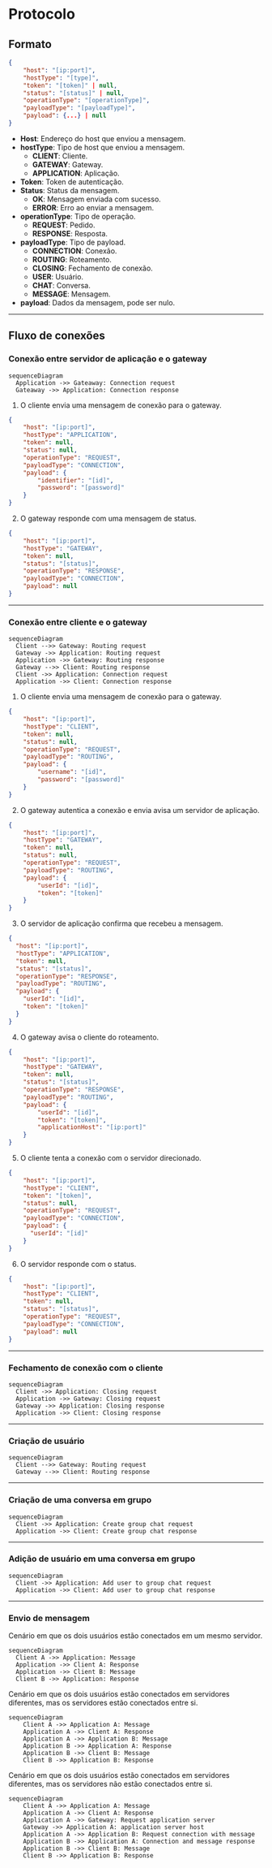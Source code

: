 # Protocolo

## Formato

```json
{
    "host": "[ip:port]",
    "hostType": "[type]",
    "token": "[token]" | null,
    "status": "[status]" | null,
    "operationType": "[operationType]",
    "payloadType": "[payloadType]",
    "payload": {...} | null
}
```

* **Host**: Endereço do host que enviou a mensagem.
* **hostType**: Tipo de host que enviou a mensagem.
  * **CLIENT**: Cliente.
  * **GATEWAY**: Gateway.
  * **APPLICATION**: Aplicação.
* **Token**: Token de autenticação.
* **Status**: Status da mensagem.
  * **OK**: Mensagem enviada com sucesso.
  * **ERROR**: Erro ao enviar a mensagem.
* **operationType**: Tipo de operação.
  * **REQUEST**: Pedido.
  * **RESPONSE**: Resposta.
* **payloadType**: Tipo de payload.
  * **CONNECTION**: Conexão.
  * **ROUTING**: Roteamento.
  * **CLOSING**: Fechamento de conexão.
  * **USER**: Usuário.
  * **CHAT**: Conversa.
  * **MESSAGE**: Mensagem.
* **payload**: Dados da mensagem, pode ser nulo.

---

## Fluxo de conexões

### Conexão entre servidor de aplicação e o gateway

```mermaid
sequenceDiagram
  Application ->> Gateaway: Connection request
  Gateaway ->> Application: Connection response
```

1. O cliente envia uma mensagem de conexão para o gateway.

```json
{
    "host": "[ip:port]",
    "hostType": "APPLICATION",
    "token": null,
    "status": null,
    "operationType": "REQUEST",
    "payloadType": "CONNECTION",
    "payload": {
        "identifier": "[id]",
        "password": "[password]"
    }
}
```

2. O gateway responde com uma mensagem de status.

```json
{
    "host": "[ip:port]",
    "hostType": "GATEWAY",
    "token": null,
    "status": "[status]",
    "operationType": "RESPONSE",
    "payloadType": "CONNECTION",
    "payload": null
}
```

---

### Conexão entre cliente e o gateway

```mermaid
sequenceDiagram
  Client -->> Gateway: Routing request
  Gateway ->> Application: Routing request
  Application ->> Gateway: Routing response
  Gateway -->> Client: Routing response
  Client ->> Application: Connection request
  Application ->> Client: Connection response
```

1. O cliente envia uma mensagem de conexão para o gateway.

```json
{
    "host": "[ip:port]",
    "hostType": "CLIENT",
    "token": null,
    "status": null,
    "operationType": "REQUEST",
    "payloadType": "ROUTING",
    "payload": {
        "username": "[id]",
        "password": "[password]"
    }
}
```

2. O gateway autentica a conexão e envia avisa um servidor de aplicação.

```json
{
    "host": "[ip:port]",
    "hostType": "GATEWAY",
    "token": null,
    "status": null,
    "operationType": "REQUEST",
    "payloadType": "ROUTING",
    "payload": {
        "userId": "[id]",
        "token": "[token]"
    }
}
```

3. O servidor de aplicação confirma que recebeu a mensagem.

```json
{
  "host": "[ip:port]",
  "hostType": "APPLICATION",
  "token": null,
  "status": "[status]",
  "operationType": "RESPONSE",
  "payloadType": "ROUTING",
  "payload": {
    "userId": "[id]",
    "token": "[token]"
  }
}
```

4. O gateway avisa o cliente do roteamento.

```json
{
    "host": "[ip:port]",
    "hostType": "GATEWAY",
    "token": null,
    "status": "[status]",
    "operationType": "RESPONSE",
    "payloadType": "ROUTING",
    "payload": {
        "userId": "[id]",
        "token": "[token]",
        "applicationHost": "[ip:port]"
    }
}
```

5. O cliente tenta a conexão com o servidor direcionado.

```json
{
    "host": "[ip:port]",
    "hostType": "CLIENT",
    "token": "[token]",
    "status": null,
    "operationType": "REQUEST",
    "payloadType": "CONNECTION",
    "payload": {
      "userId": "[id]"
    }
}
```

6. O servidor responde com o status.

```json
{
    "host": "[ip:port]",
    "hostType": "CLIENT",
    "token": null,
    "status": "[status]",
    "operationType": "REQUEST",
    "payloadType": "CONNECTION",
    "payload": null
}
```

---

### Fechamento de conexão com o cliente

```mermaid
sequenceDiagram
  Client ->> Application: Closing request
  Application ->> Gateway: Closing request
  Gateway ->> Application: Closing response
  Application ->> Client: Closing response
```

---

### Criação de usuário

```mermaid
sequenceDiagram
  Client -->> Gateway: Routing request
  Gateway -->> Client: Routing response
```

---

### Criação de uma conversa em grupo

```mermaid
sequenceDiagram
  Client ->> Application: Create group chat request
  Application ->> Client: Create group chat response
```

---

### Adição de usuário em uma conversa em grupo

```mermaid
sequenceDiagram
  Client ->> Application: Add user to group chat request
  Application ->> Client: Add user to group chat response
```

---

### Envio de mensagem

Cenário em que os dois usuários estão conectados em um mesmo servidor.

```mermaid
sequenceDiagram
  Client A ->> Application: Message
  Application ->> Client A: Response
  Application ->> Client B: Message
  Client B ->> Application: Response
```

Cenário em que os dois usuários estão conectados em servidores diferentes, mas os servidores estão conectados entre si.

```mermaid
sequenceDiagram
    Client A ->> Application A: Message
    Application A ->> Client A: Response
    Application A ->> Application B: Message
    Application B ->> Application A: Response
    Application B ->> Client B: Message
    Client B ->> Application B: Response
```

Cenário em que os dois usuários estão conectados em servidores diferentes, mas os servidores não estão conectados entre si.

```mermaid
sequenceDiagram
    Client A ->> Application A: Message
    Application A ->> Client A: Response
    Application A ->> Gateway: Request application server
    Gateway ->> Application A: application server host
    Application A ->> Application B: Request connection with message
    Application B ->> Application A: Connection and message response
    Application B ->> Client B: Message
    Client B ->> Application B: Response
```
